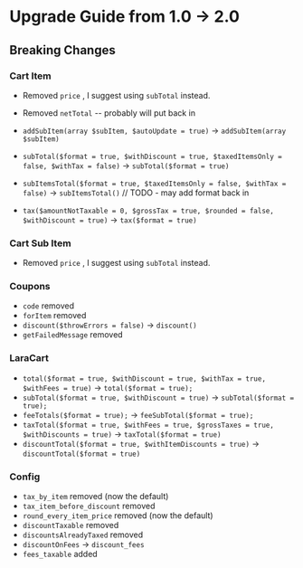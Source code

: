 # Upgrade Guide from 1.0 -> 2.0

## Breaking Changes

### Cart Item

* Removed `price` , I suggest using `subTotal` instead.
* Removed `netTotal` -- probably will put back in

* `addSubItem(array $subItem, $autoUpdate = true)` -> `addSubItem(array $subItem)`
* `subTotal($format = true, $withDiscount = true, $taxedItemsOnly = false, $withTax = false)` -> `subTotal($format = true)`
* `subItemsTotal($format = true, $taxedItemsOnly = false, $withTax = false)` -> `subItemsTotal()` // TODO - may add format back in
* `tax($amountNotTaxable = 0, $grossTax = true, $rounded = false, $withDiscount = true)` -> `tax($format = true)`

### Cart Sub Item

* Removed `price` , I suggest using `subTotal` instead.

### Coupons

* `code` removed
* `forItem` removed
* `discount($throwErrors = false)` -> `discount()`
* `getFailedMessage` removed
  
### LaraCart

* `total($format = true, $withDiscount = true, $withTax = true, $withFees = true)` -> `total($format = true);`
* `subTotal($format = true, $withDiscount = true)` -> `subTotal($format = true);`
* `feeTotals($format = true);` -> `feeSubTotal($format = true);`
* `taxTotal($format = true, $withFees = true, $grossTaxes = true, $withDiscounts = true)` -> `taxTotal($format = true)`
* `discountTotal($format = true, $withItemDiscounts = true)` -> `discountTotal($format = true)`

### Config

* `tax_by_item` removed (now the default)
* `tax_item_before_discount` removed
* `round_every_item_price` removed (now the default)
* `discountTaxable` removed
* `discountsAlreadyTaxed` removed
* `discountOnFees` -> `discount_fees`
* `fees_taxable` added